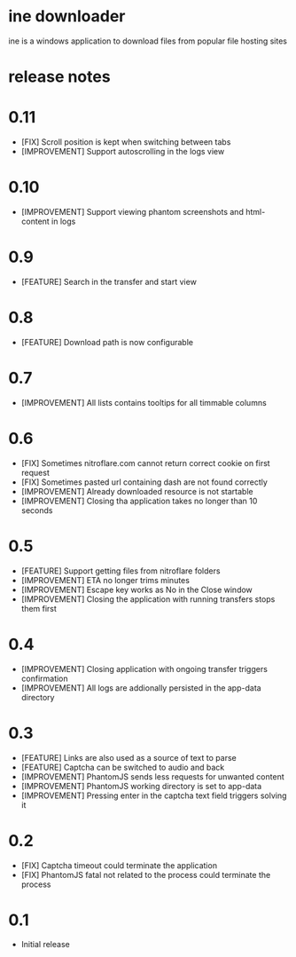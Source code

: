 ine downloader
==============

ine is a windows application to download files from popular file hosting sites

release notes
=============

# 0.11
- [FIX] Scroll position is kept when switching between tabs
- [IMPROVEMENT] Support autoscrolling in the logs view

# 0.10
- [IMPROVEMENT] Support viewing phantom screenshots and html-content in logs

# 0.9
- [FEATURE] Search in the transfer and start view

# 0.8
- [FEATURE] Download path is now configurable

# 0.7
- [IMPROVEMENT] All lists contains tooltips for all timmable columns

# 0.6
- [FIX] Sometimes nitroflare.com cannot return correct cookie on first request
- [FIX] Sometimes pasted url containing dash are not found correctly
- [IMPROVEMENT] Already downloaded resource is not startable
- [IMPROVEMENT] Closing tha application takes no longer than 10 seconds

# 0.5
- [FEATURE] Support getting files from nitroflare folders
- [IMPROVEMENT] ETA no longer trims minutes
- [IMPROVEMENT] Escape key works as No in the Close window
- [IMPROVEMENT] Closing the application with running transfers stops them first

# 0.4
- [IMPROVEMENT] Closing application with ongoing transfer triggers confirmation
- [IMPROVEMENT] All logs are addionally persisted in the app-data directory

# 0.3
- [FEATURE] Links are also used as a source of text to parse
- [FEATURE] Captcha can be switched to audio and back
- [IMPROVEMENT] PhantomJS sends less requests for unwanted content
- [IMPROVEMENT] PhantomJS working directory is set to app-data
- [IMPROVEMENT] Pressing enter in the captcha text field triggers solving it

# 0.2
- [FIX] Captcha timeout could terminate the application
- [FIX] PhantomJS fatal not related to the process could terminate the process

# 0.1
- Initial release